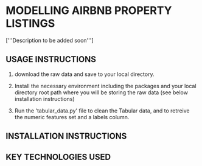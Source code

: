 # MODELLING AIRBNB PROPERTY LISTINGS

['''Description to be added soon''']

## USAGE INSTRUCTIONS
1. download the raw data and save to your local directory.

2. Install the necessary environment including the packages and your local directory root path where you will be storing the raw data (see below installation instructions)

3. Run the 'tabular_data.py' file to clean the Tabular data, and to retreive the numeric features set and a labels column.

## INSTALLATION INSTRUCTIONS

## KEY TECHNOLOGIES USED
